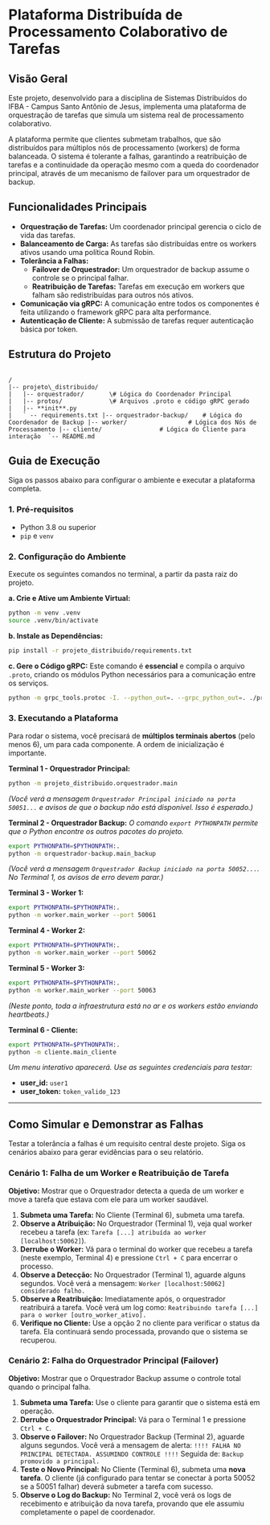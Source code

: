
# Plataforma Distribuída de Processamento Colaborativo de Tarefas

## Visão Geral

Este projeto, desenvolvido para a disciplina de Sistemas Distribuídos do IFBA - Campus Santo Antônio de Jesus, implementa uma plataforma de orquestração de tarefas que simula um sistema real de processamento colaborativo.

A plataforma permite que clientes submetam trabalhos, que são distribuídos para múltiplos nós de processamento (workers) de forma balanceada. O sistema é tolerante a falhas, garantindo a reatribuição de tarefas e a continuidade da operação mesmo com a queda do coordenador principal, através de um mecanismo de failover para um orquestrador de backup.

## Funcionalidades Principais

* **Orquestração de Tarefas:** Um coordenador principal gerencia o ciclo de vida das tarefas.
* **Balanceamento de Carga:** As tarefas são distribuídas entre os workers ativos usando uma política Round Robin.
* **Tolerância a Falhas:**
    * **Failover de Orquestrador:** Um orquestrador de backup assume o controle se o principal falhar.
    * **Reatribuição de Tarefas:** Tarefas em execução em workers que falham são redistribuídas para outros nós ativos.
* **Comunicação via gRPC:** A comunicação entre todos os componentes é feita utilizando o framework gRPC para alta performance.
* **Autenticação de Cliente:** A submissão de tarefas requer autenticação básica por token.

## Estrutura do Projeto

```

/
|-- projeto\_distribuido/
|   |-- orquestrador/       \# Lógica do Coordenador Principal
|   |-- protos/             \# Arquivos .proto e código gRPC gerado
|   |-- **init**.py
|   ` -- requirements.txt |-- orquestrador-backup/    # Lógica do Coordenador de Backup |-- worker/                 # Lógica dos Nós de Processamento |-- cliente/                # Lógica do Cliente para interação  `-- README.md

````

## Guia de Execução

Siga os passos abaixo para configurar o ambiente e executar a plataforma completa.

### 1. Pré-requisitos

* Python 3.8 ou superior
* `pip` e `venv`

### 2. Configuração do Ambiente

Execute os seguintes comandos no terminal, a partir da pasta raiz do projeto.

**a. Crie e Ative um Ambiente Virtual:**
```bash
python -m venv .venv
source .venv/bin/activate
````

**b. Instale as Dependências:**

```bash
pip install -r projeto_distribuido/requirements.txt
```

**c. Gere o Código gRPC:**
Este comando é **essencial** e compila o arquivo `.proto`, criando os módulos Python necessários para a comunicação entre os serviços.

```bash
python -m grpc_tools.protoc -I. --python_out=. --grpc_python_out=. ./projeto_distribuido/protos/tarefas.proto
```

### 3\. Executando a Plataforma

Para rodar o sistema, você precisará de **múltiplos terminais abertos** (pelo menos 6), um para cada componente. A ordem de inicialização é importante.

**Terminal 1 - Orquestrador Principal:**

```bash
python -m projeto_distribuido.orquestrador.main
```

*(Você verá a mensagem `Orquestrador Principal iniciado na porta 50051...` e avisos de que o backup não está disponível. Isso é esperado.)*

**Terminal 2 - Orquestrador Backup:**
*O comando `export PYTHONPATH` permite que o Python encontre os outros pacotes do projeto.*

```bash
export PYTHONPATH=$PYTHONPATH:.
python -m orquestrador-backup.main_backup
```

*(Você verá a mensagem `Orquestrador Backup iniciado na porta 50052...`. No Terminal 1, os avisos de erro devem parar.)*

**Terminal 3 - Worker 1:**

```bash
export PYTHONPATH=$PYTHONPATH:.
python -m worker.main_worker --port 50061
```

**Terminal 4 - Worker 2:**

```bash
export PYTHONPATH=$PYTHONPATH:.
python -m worker.main_worker --port 50062
```

**Terminal 5 - Worker 3:**

```bash
export PYTHONPATH=$PYTHONPATH:.
python -m worker.main_worker --port 50063
```

*(Neste ponto, toda a infraestrutura está no ar e os workers estão enviando heartbeats.)*

**Terminal 6 - Cliente:**

```bash
export PYTHONPATH=$PYTHONPATH:.
python -m cliente.main_cliente
```

*Um menu interativo aparecerá. Use as seguintes credenciais para testar:*

  * **user\_id:** `user1`
  * **user\_token:** `token_valido_123`

-----

## Como Simular e Demonstrar as Falhas

Testar a tolerância a falhas é um requisito central deste projeto. Siga os cenários abaixo para gerar evidências para o seu relatório.

### Cenário 1: Falha de um Worker e Reatribuição de Tarefa

**Objetivo:** Mostrar que o Orquestrador detecta a queda de um worker e move a tarefa que estava com ele para um worker saudável.

1.  **Submeta uma Tarefa:** No Cliente (Terminal 6), submeta uma tarefa.
2.  **Observe a Atribuição:** No Orquestrador (Terminal 1), veja qual worker recebeu a tarefa (ex: `Tarefa [...] atribuída ao worker [localhost:50062]`).
3.  **Derrube o Worker:** Vá para o terminal do worker que recebeu a tarefa (neste exemplo, Terminal 4) e pressione `Ctrl + C` para encerrar o processo.
4.  **Observe a Detecção:** No Orquestrador (Terminal 1), aguarde alguns segundos. Você verá a mensagem: `Worker [localhost:50062] considerado falho.`
5.  **Observe a Reatribuição:** Imediatamente após, o orquestrador reatribuirá a tarefa. Você verá um log como: `Reatribuindo tarefa [...] para o worker [outro_worker_ativo].`
6.  **Verifique no Cliente:** Use a opção 2 no cliente para verificar o status da tarefa. Ela continuará sendo processada, provando que o sistema se recuperou.

### Cenário 2: Falha do Orquestrador Principal (Failover)

**Objetivo:** Mostrar que o Orquestrador Backup assume o controle total quando o principal falha.

1.  **Submeta uma Tarefa:** Use o cliente para garantir que o sistema está em operação.
2.  **Derrube o Orquestrador Principal:** Vá para o Terminal 1 e pressione `Ctrl + C`.
3.  **Observe o Failover:** No Orquestrador Backup (Terminal 2), aguarde alguns segundos. Você verá a mensagem de alerta:
    `!!!! FALHA NO PRINCIPAL DETECTADA. ASSUMINDO CONTROLE !!!!`
    Seguida de: `Backup promovido a principal.`
4.  **Teste o Novo Principal:** No Cliente (Terminal 6), submeta uma **nova tarefa**. O cliente (já configurado para tentar se conectar à porta 50052 se a 50051 falhar) deverá submeter a tarefa com sucesso.
5.  **Observe o Log do Backup:** No Terminal 2, você verá os logs de recebimento e atribuição da nova tarefa, provando que ele assumiu completamente o papel de coordenador.

<!-- end list -->

```
```